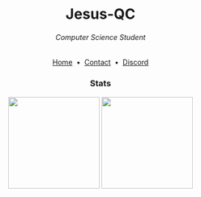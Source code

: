 <h1 align="center">Jesus-QC</h1>
<h6 align="center">Computer Science Student</h6>

<div align="center">
  <div align="center">
	  <a href="https:/jesusqc.es">Home</a>
    <span>&nbsp;•&nbsp;&nbsp;</span><a href="mailto:contact@jesusqc.es">Contact</a>
    <span>&nbsp;•&nbsp;&nbsp;</span><a href="https://discord.gg/pqgQ5yeWU7">Discord</a>
    <p></p>
  </div> 
</div>

<h3 align="center">Stats</h1>

<div align="center">
  <img height="180em" src="https://github-readme-stats.vercel.app/api?username=Jesus-QC&show_icons=true&theme=radical&include_all_commits=true&count_private=true"/>
  <img height="180em" src="https://github-readme-stats.vercel.app/api/top-langs/?username=Jesus-QC&langs_count=10&show_icons=true&theme=radical"/>
</div>
